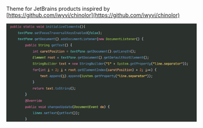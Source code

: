 Theme for JetBrains products inspired by [https://github.com/iwyvi/chinolor](https://github.com/iwyvi/chinolor)

![](./img/ChinolorDark_Preview_0.png)
